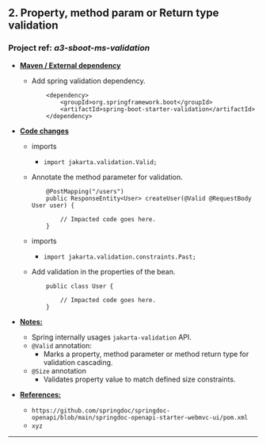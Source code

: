## 2. Property, method param or Return type validation

### Project ref: *a3-sboot-ms-validation*
- **<ins>Maven / External dependency</ins>**
  - Add spring validation dependency.
 	```
    	<dependency>
			<groupId>org.springframework.boot</groupId>
			<artifactId>spring-boot-starter-validation</artifactId>
		</dependency>
- **<ins>Code changes</ins>**
  - imports
    - `import jakarta.validation.Valid;`
  - Annotate the method parameter for validation.
	```
		@PostMapping("/users")
		public ResponseEntity<User> createUser(@Valid @RequestBody User user) {

			// Impacted code goes here.
		}
	```

  - imports
    - `import jakarta.validation.constraints.Past;`
  - Add validation in the properties of the bean.
	```
		public class User {

			// Impacted code goes here.
		}
	```
- **<ins>Notes:</ins>**
  - Spring internally usages `jakarta-validation` API.
  - `@Valid` annotation:
    - Marks a property, method parameter or method return type for validation cascading.
  - `@Size` annotation
    - Validates property value to match defined size constraints.

- **<ins>References:</ins>**
  - `https://github.com/springdoc/springdoc-openapi/blob/main/springdoc-openapi-starter-webmvc-ui/pom.xml`
  - `xyz`

---

